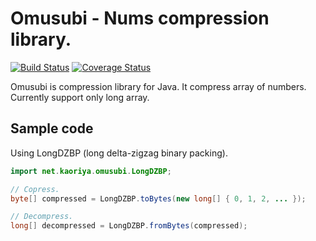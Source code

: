 # Omusubi - Nums compression library.

[![Build Status](https://travis-ci.org/koron/omusubi.png?branch=master)](https://travis-ci.org/koron/omusubi)
[![Coverage Status](https://coveralls.io/repos/koron/omusubi/badge.png?branch=master)](https://coveralls.io/r/koron/omusubi)

Omusubi is compression library for Java.  It compress array of numbers.
Currently support only long array.

## Sample code

Using LongDZBP (long delta-zigzag binary packing).

```java
import net.kaoriya.omusubi.LongDZBP;

// Copress.
byte[] compressed = LongDZBP.toBytes(new long[] { 0, 1, 2, ... });

// Decompress.
long[] decompressed = LongDZBP.fromBytes(compressed);
```
